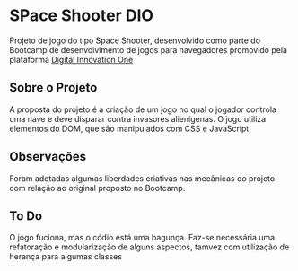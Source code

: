 # SPace Shooter DIO
Projeto de jogo do tipo Space Shooter, desenvolvido como parte do Bootcamp de desenvolvimento de jogos para navegadores promovido pela plataforma [Digital Innovation One](https://www.dio.me/)

## Sobre o Projeto
A proposta do projeto é a criação de um jogo no qual o jogador controla uma nave e deve disparar contra invasores alienígenas. O jogo utiliza elementos do DOM, que são manipulados com CSS e JavaScript.

## Observações
Foram adotadas algumas liberdades criativas nas mecânicas do projeto com relação ao original proposto no Bootcamp.

## To Do
O jogo fuciona, mas o códio está uma bagunça.
Faz-se necessária uma refatoração e modularização de alguns aspectos, tamvez com utilização de herança para algumas classes
